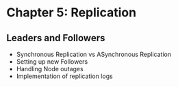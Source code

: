 # Chapter 5: Replication

## Leaders and Followers
* Synchronous Replication vs ASynchronous Replication
* Setting up new Followers
* Handling Node outages
* Implementation of replication logs